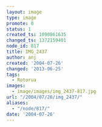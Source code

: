 ```yaml
---
layout: image
type: image
promote: 0
status: 1
created_ts: 1090861635
changed_ts: 1372159401
node_id: 817
title: IMG_2437
author: anj
created: '2004-07-26'
changed: '2013-06-25'
tags:
  - Rotorua
images:
  - image/images/img_2437-817.jpg
url: "/2004/07/26/img_2437/"
aliases:
  - "/node/817/"
date: '2004-07-26'
---
```


